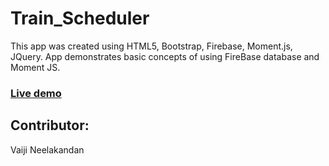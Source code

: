 # Train_Scheduler

This app was created using HTML5, Bootstrap, Firebase, Moment.js, JQuery. App demonstrates basic concepts of using FireBase database and Moment JS.

### [Live demo](https://train-scheduler-firebase-db.herokuapp.com/)

## Contributor:
Vaiji Neelakandan
